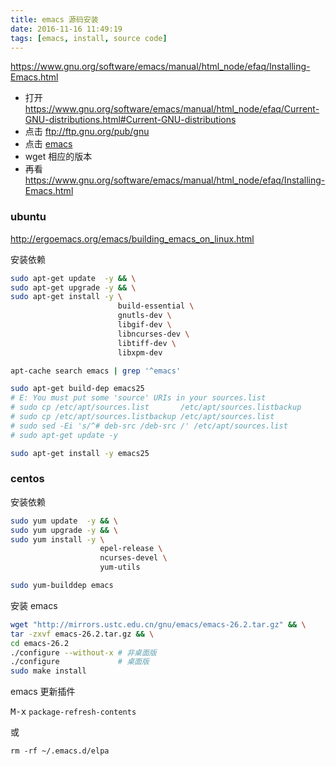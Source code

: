 ```yaml
---
title: emacs 源码安装
date: 2016-11-16 11:49:19
tags: [emacs, install, source code]
---
```


<https://www.gnu.org/software/emacs/manual/html_node/efaq/Installing-Emacs.html>

<!--more-->

* 打开 <https://www.gnu.org/software/emacs/manual/html_node/efaq/Current-GNU-distributions.html#Current-GNU-distributions>
* 点击 <ftp://ftp.gnu.org/pub/gnu>
* 点击 [emacs](ftp://ftp.gnu.org/pub/gnu/emacs/)
* wget 相应的版本
* 再看 <https://www.gnu.org/software/emacs/manual/html_node/efaq/Installing-Emacs.html>

### ubuntu

<http://ergoemacs.org/emacs/building_emacs_on_linux.html>

安装依赖

```sh
sudo apt-get update  -y && \
sudo apt-get upgrade -y && \
sudo apt-get install -y \
                        build-essential \
                        gnutls-dev \
                        libgif-dev \
                        libncurses-dev \
                        libtiff-dev \
                        libxpm-dev

apt-cache search emacs | grep '^emacs'

sudo apt-get build-dep emacs25
# E: You must put some 'source' URIs in your sources.list
# sudo cp /etc/apt/sources.list       /etc/apt/sources.listbackup
# sudo cp /etc/apt/sources.listbackup /etc/apt/sources.list
# sudo sed -Ei 's/^# deb-src /deb-src /' /etc/apt/sources.list
# sudo apt-get update -y

sudo apt-get install -y emacs25
```

### centos

安装依赖

```sh
sudo yum update  -y && \
sudo yum upgrade -y && \
sudo yum install -y \
                    epel-release \
                    ncurses-devel \
                    yum-utils

sudo yum-builddep emacs
```

安装 emacs

```sh
wget "http://mirrors.ustc.edu.cn/gnu/emacs/emacs-26.2.tar.gz" && \
tar -zxvf emacs-26.2.tar.gz && \
cd emacs-26.2
./configure --without-x # 非桌面版
./configure             # 桌面版
sudo make install
```

emacs 更新插件

<kbd>M-x</kbd> `package-refresh-contents` 

或

`rm -rf ~/.emacs.d/elpa`
